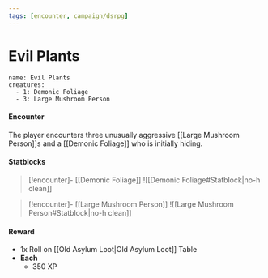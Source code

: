 ```yaml
---
tags: [encounter, campaign/dsrpg]
---
```


# Evil Plants

```encounter
name: Evil Plants
creatures:
  - 1: Demonic Foliage
  - 3: Large Mushroom Person
```

#### Encounter

The player encounters three unusually aggressive [[Large Mushroom Person]]s and a [[Demonic Foliage]] who is initially hiding.

#### Statblocks

> [!encounter]- [[Demonic Foliage]]
> ![[Demonic Foliage#Statblock|no-h clean]]

> [!encounter]- [[Large Mushroom Person]]
> ![[Large Mushroom Person#Statblock|no-h clean]]

#### Reward
- 1x Roll on  [[Old Asylum Loot|Old Asylum Loot]] Table
- **Each**
	- 350 XP

